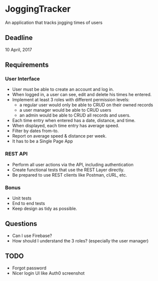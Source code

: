 JoggingTracker
==============

An application that tracks jogging times of users

Deadline
--------
10 April, 2017

Requirements
------------
### User Interface
* User must be able to create an account and log in.
* When logged in, a user can see, edit and delete his times he entered.
* Implement at least 3 roles with different permission levels: 
	- a regular user would only be able to CRUD on their owned records
	- a user manager would be able to CRUD users
	- an admin would be able to CRUD all records and users.
* Each time entry when entered has a date, distance, and time.
* When displayed, each time entry has average speed.
* Filter by dates from-to.
* Report on average speed & distance per week.
* It has to be a Single Page App

### REST API
* Perform all user actions via the API, including authentication
* Create functional tests that use the REST Layer directly. 
* Be prepared to use REST clients like Postman, cURL, etc.

### Bonus
* Unit tests
* End to end tests
* Keep design as tidy as possible.

Questions
---------

* Can I use Firebase?
* How should I understand the 3 roles? (especially the user manager)

TODO
----
* Forgot password
* Nicer login UI like Auth0 screenshot
